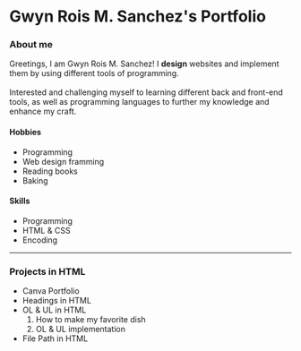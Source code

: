 # Gwyn Rois M. Sanchez's Portfolio

<h3>About me</h3>

Greetings, I am Gwyn Rois M. Sanchez! I <b>design</b> websites and implement them by using different tools of programming. <br><br>
Interested and challenging myself to learning different back and front-end tools, as well as programming languages to further my knowledge and enhance my craft.

<h4>Hobbies</h4>
<ul>
  <li>Programming</li>
  <li>Web design framming</li>
  <li>Reading books</li>
  <li>Baking</li>
</ul>

<h4>Skills</h4>
<ul>
  <li>Programming</li>
  <li>HTML & CSS</li>
  <li>Encoding</li>
</ul>
<hr>
<h3>Projects in HTML</h3>
<ul>
  <li>Canva Portfolio</li>
  <li>Headings in HTML</li>
  <li>
    OL & UL in HTML
    <ol>
      <li>How to make my favorite dish</li>
      <li>OL & UL implementation</li>
    </ol>
  </li>
  <li>File Path in HTML</li>
</ul>
